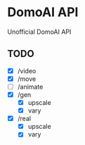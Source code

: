 DomoAI API
===
Unofficial DomoAI API

TODO
---

- [x] /video
- [x] /move
- [ ] /animate
- [x] /gen
  - [x] upscale
  - [x] vary
- [x] /real
  - [x] upscale
  - [x] vary
